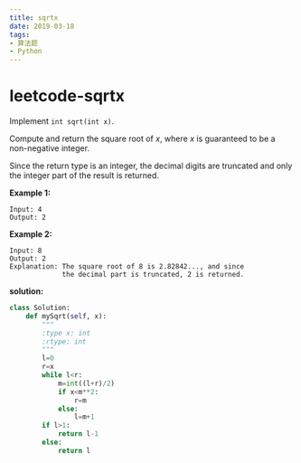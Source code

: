 ```yaml
---
title: sqrtx
date: 2019-03-18
tags: 
- 算法题
- Python
---
```


# leetcode-sqrtx

Implement `int sqrt(int x)`.

Compute and return the square root of *x*, where *x* is guaranteed to be a non-negative integer.

Since the return type is an integer, the decimal digits are truncated and only the integer part of the result is returned.

**Example 1:**

```
Input: 4
Output: 2
```

**Example 2:**

```
Input: 8
Output: 2
Explanation: The square root of 8 is 2.82842..., and since 
             the decimal part is truncated, 2 is returned.
```



**solution:**

```python
class Solution:
    def mySqrt(self, x):
        """
        :type x: int
        :rtype: int
        """
        l=0
        r=x
        while l<r:
            m=int((l+r)/2)
            if x<m**2:
                r=m
            else:
                l=m+1
        if l>1:
            return l-1
        else:
            return l
```

